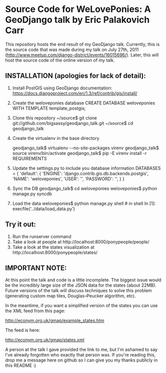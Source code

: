 Source Code for WeLovePonies:  A GeoDjango talk by Eric Palakovich Carr
=======================================================================

This repository hosts the end result of my GeoDjango talk.  Currently, this is the source code that was made during
my talk on July 27th, 2011 (http://www.meetup.com/django-district/events/16015696/).  Later, this will host the source
code of the online version of my talk.

INSTALLATION (apologies for lack of detail):
--------------------------------------------

1.  Install PostGIS using GeoDjango documentation:  https://docs.djangoproject.com/en/1.3/ref/contrib/gis/install/
2.  Create the weloveponies database
        CREATE DATABASE weloveponies WITH TEMPLATE template_postgis;
3.  Clone this repository
        ~/source$ git clone git://github.com/bigsassy/geodjango_talk.git
        ~/source$ cd geodjango_talk
4.  Create the virtualenv in the base directory

    geodjango_talk$ virtualenv --no-site-packages virenv
    geodjango_talk$ source virenv/bin/activate
    geodjango_talk$ pip -E virenv install -r REQUIREMENTS

5.  Update the settings.py to include you database information
        DATABASES = {
            'default': {
                'ENGINE': 'django.contrib.gis.db.backends.postgis',
                'NAME': 'weloveponies',
                'USER': '<your user name>',
                'PASSWORD': '<your password>',
            }
        }
6.  Sync the DB
    geodjango_talk$ cd weloveponies
    weloveponies$ python manage.py syncdb
7.  Load the data
        weloveponies$ python manage.py shell
        # in shell
        In [1]: execfile('../data/load_data.py')

Try it out:
-----------

1.  Run the runserver command
2.  Take a look at people at http://localhost:8000/ponypeople/people/
3.  Take a look at the states visualization at http://localhost:8000/ponypeople/states/

IMPORTANT NOTE:
---------------

At this point the talk and code is a little incomplete.  The biggest issue would be the incredibly large size of the
JSON data for the states (about 22MB).  Future versions of the talk will discuss techniques to solve this problem
(generating custom map tiles, Douglas–Peucker algorithm, etc).

In the meantime, if you want a simplified version of the states you can use the XML feed from this page:

http://econym.org.uk/gmap/example_states.htm

The feed is here:

http://econym.org.uk/gmap/states.xml

A person at the talk I gave provided the link to me, but I'm ashamed to say I've already forgotten who exactly that
person was.  If you're reading this, drop me a message here on github so I can give you my thanks publicly in this
README :)